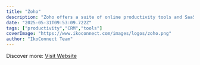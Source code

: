 ```yaml
---
title: "Zoho"
description: "Zoho offers a suite of online productivity tools and SaaS applications for businesses of all sizes."
date: "2025-05-31T09:53:09.722Z"
tags: ["productivity","CRM","tools"]
coverImage: "https://www.ikoconnect.com/images/logos/zoho.png"
author: "IkoConnect Team"
---
```


Discover more: [Visit Website](https://www.zoho.com/)
